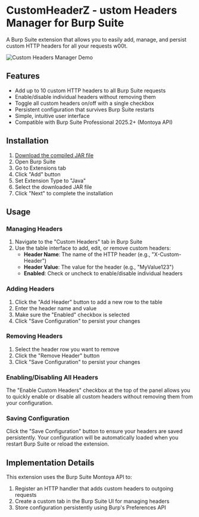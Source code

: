 # CustomHeaderZ - ustom Headers Manager for Burp Suite

A Burp Suite extension that allows you to easily add, manage, and persist custom HTTP headers for all your requests w00t.


![Custom Headers Manager Demo](https://via.placeholder.com/800x400?text=Custom+Headers+Manager)

## Features

- Add up to 10 custom HTTP headers to all Burp Suite requests
- Enable/disable individual headers without removing them
- Toggle all custom headers on/off with a single checkbox
- Persistent configuration that survives Burp Suite restarts
- Simple, intuitive user interface
- Compatible with Burp Suite Professional 2025.2+ (Montoya API)

## Installation

1. [Download the compiled JAR file](https://github.com/falasi/CustomHeaderZ/blob/main/out/artifacts/addcustomheaderz_jar/AddCustomHeaderZ.jar)
2. Open Burp Suite
3. Go to Extensions tab
4. Click "Add" button
5. Set Extension Type to "Java"
6. Select the downloaded JAR file
7. Click "Next" to complete the installation

## Usage

### Managing Headers

1. Navigate to the "Custom Headers" tab in Burp Suite
2. Use the table interface to add, edit, or remove custom headers:
   - **Header Name**: The name of the HTTP header (e.g., "X-Custom-Header")
   - **Header Value**: The value for the header (e.g., "MyValue123")
   - **Enabled**: Check or uncheck to enable/disable individual headers

### Adding Headers

1. Click the "Add Header" button to add a new row to the table
2. Enter the header name and value
3. Make sure the "Enabled" checkbox is selected
4. Click "Save Configuration" to persist your changes

### Removing Headers

1. Select the header row you want to remove
2. Click the "Remove Header" button
3. Click "Save Configuration" to persist your changes

### Enabling/Disabling All Headers

The "Enable Custom Headers" checkbox at the top of the panel allows you to quickly enable or disable all custom headers without removing them from your configuration.

### Saving Configuration

Click the "Save Configuration" button to ensure your headers are saved persistently. Your configuration will be automatically loaded when you restart Burp Suite or reload the extension.

## Implementation Details

This extension uses the Burp Suite Montoya API to:

1. Register an HTTP handler that adds custom headers to outgoing requests
2. Create a custom tab in the Burp Suite UI for managing headers
3. Store configuration persistently using Burp's Preferences API




